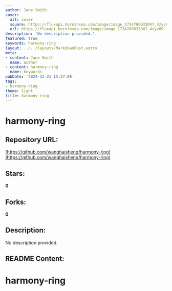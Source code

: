 ```yaml
---
author: Jane Smith
cover:
  alt: cover
  square: https://fluxapi.borninsea.com/image/image_1734780933047_4zyv89
  url: https://fluxapi.borninsea.com/image/image_1734780933047_4zyv89
description: 'No description provided.'
featured: true
keywords: harmony-ring
layout: ../../layouts/MarkdownPost.astro
meta:
- content: Jane Smith
  name: author
- content: harmony-ring
  name: keywords
pubDate: '2024-12-21 15:27:08'
tags:
- harmony-ring
theme: light
title: harmony-ring
---
```


# harmony-ring

## Repository URL: 
[https://github.com/wanghaisheng/harmony-ring](https://github.com/wanghaisheng/harmony-ring)

## Stars: 
**0**

## Forks: 
**0**

## Description: 
No description provided.

## README Content: 
# harmony-ring
